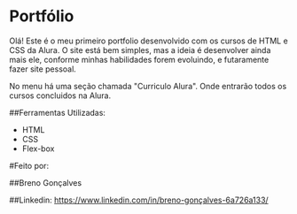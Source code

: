 # Portfólio

Olá! Este é o meu primeiro portfolio desenvolvido com os cursos de HTML e CSS da Alura.
O site está bem simples, mas a ideia é desenvolver ainda mais ele, conforme minhas habilidades forem evoluindo, e futaramente fazer site pessoal.

No menu há uma seção chamada "Curriculo Alura". Onde entrarão todos os cursos concluidos na Alura.

##Ferramentas Utilizadas:

* HTML
* CSS
* Flex-box

#Feito por:

##Breno Gonçalves

##Linkedin: https://www.linkedin.com/in/breno-gonçalves-6a726a133/
